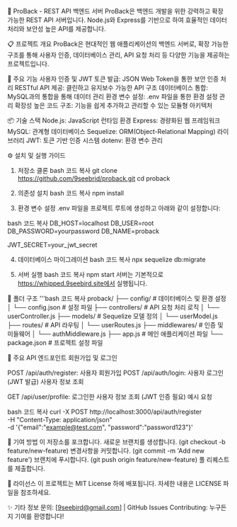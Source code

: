 🚀 ProBack - REST API 백엔드 서버
ProBack은 백엔드 개발을 위한 강력하고 확장 가능한 REST API 서버입니다.
Node.js와 Express를 기반으로 하여 효율적인 데이터 처리와 보안성 높은 API를 제공합니다.

📋 프로젝트 개요
ProBack은 현대적인 웹 애플리케이션의 백엔드 서버로, 확장 가능한 구조를 통해 사용자 인증,
데이터베이스 관리, API 요청 처리 등 다양한 기능을 제공하는 프로젝트입니다.

🔑 주요 기능
사용자 인증 및 JWT 토큰 발급: JSON Web Token을 통한 보안 인증 처리
RESTful API 제공: 클린하고 유지보수 가능한 API 구조
데이터베이스 통합: MySQL과의 통합을 통해 데이터 관리
환경 변수 설정: .env 파일을 통한 환경 설정 관리
확장성 높은 코드 구조: 기능을 쉽게 추가하고 관리할 수 있는 모듈형 아키텍처

📦 기술 스택
Node.js: JavaScript 런타임 환경
Express: 경량화된 웹 프레임워크
MySQL: 관계형 데이터베이스
Sequelize: ORM(Object-Relational Mapping) 라이브러리
JWT: 토큰 기반 인증 시스템
dotenv: 환경 변수 관리

⚙️ 설치 및 실행 가이드

1. 저장소 클론
   bash
   코드 복사
   git clone https://github.com/9seebrid/proback.git
   cd proback

2. 의존성 설치
   bash
   코드 복사
   npm install

3. 환경 변수 설정
   .env 파일을 프로젝트 루트에 생성하고 아래와 같이 설정합니다:

bash
코드 복사
DB_HOST=localhost
DB_USER=root
DB_PASSWORD=yourpassword
DB_NAME=proback

JWT_SECRET=your_jwt_secret

4. 데이터베이스 마이그레이션
   bash
   코드 복사
   npx sequelize db:migrate

5. 서버 실행
   bash
   코드 복사
   npm start
   서버는 기본적으로 https://whipped.9seebird.site에서 실행됩니다.

📂 폴더 구조
'''bash
코드 복사
proback/
├── config/ # 데이터베이스 및 환경 설정
│ └── config.json # 설정 파일
├── controllers/ # API 요청 처리 로직
│ └── userController.js
├── models/ # Sequelize 모델 정의
│ └── userModel.js
├── routes/ # API 라우팅
│ └── userRoutes.js
├── middlewares/ # 인증 및 미들웨어
│ └── authMiddleware.js
├── app.js # 메인 애플리케이션 파일
└── package.json # 프로젝트 설정 파일

🎯 주요 API 엔드포인트
회원가입 및 로그인

POST /api/auth/register: 사용자 회원가입
POST /api/auth/login: 사용자 로그인 (JWT 발급)
사용자 정보 조회

GET /api/user/profile: 로그인한 사용자 정보 조회 (JWT 인증 필요)
예시 요청

bash
코드 복사
curl -X POST http://localhost:3000/api/auth/register \
-H "Content-Type: application/json" \
-d '{"email":"example@test.com", "password":"password123"}'

🤝 기여 방법
이 저장소를 포크합니다.
새로운 브랜치를 생성합니다. (git checkout -b feature/new-feature)
변경사항을 커밋합니다. (git commit -m 'Add new feature')
브랜치에 푸시합니다. (git push origin feature/new-feature)
풀 리퀘스트를 제출합니다.

📜 라이선스
이 프로젝트는 MIT License 하에 배포됩니다. 자세한 내용은 LICENSE 파일을 참조하세요.

✨ 기타 정보
문의: [9seebird@gmail.com] | GitHub Issues
Contributing: 누구든지 기여를 환영합니다!
